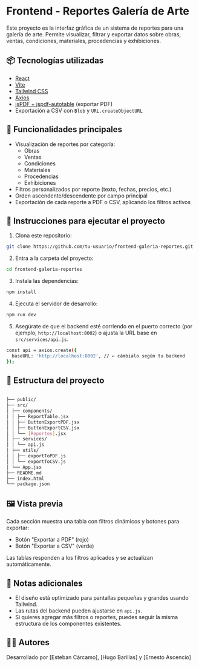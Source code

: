 # Frontend - Reportes Galería de Arte

Este proyecto es la interfaz gráfica de un sistema de reportes para una galería de arte. Permite visualizar, filtrar y exportar datos sobre obras, ventas, condiciones, materiales, procedencias y exhibiciones.

## 📦 Tecnologías utilizadas

- [React](https://reactjs.org/)
- [Vite](https://vitejs.dev/)
- [Tailwind CSS](https://tailwindcss.com/)
- [Axios](https://axios-http.com/)
- [jsPDF + jspdf-autotable](https://github.com/parallax/jsPDF) (exportar PDF)
- Exportación a CSV con `Blob` y `URL.createObjectURL`

## 🧾 Funcionalidades principales

- Visualización de reportes por categoría:
  - Obras
  - Ventas
  - Condiciones
  - Materiales
  - Procedencias
  - Exhibiciones
- Filtros personalizados por reporte (texto, fechas, precios, etc.)
- Orden ascendente/descendente por campo principal
- Exportación de cada reporte a PDF o CSV, aplicando los filtros activos

## 🚀 Instrucciones para ejecutar el proyecto

1. Clona este repositorio:

```bash
git clone https://github.com/tu-usuario/frontend-galeria-reportes.git
```

2. Entra a la carpeta del proyecto:

```bash
cd frontend-galeria-reportes
```

3. Instala las dependencias:

```bash
npm install
```

4. Ejecuta el servidor de desarrollo:

```bash
npm run dev
```

5. Asegúrate de que el backend esté corriendo en el puerto correcto (por ejemplo, `http://localhost:8002`) o ajusta la URL base en `src/services/api.js`.

```bash
const api = axios.create({
  baseURL: 'http://localhost:8002', // ← cámbialo según tu backend
});

```

## 📁 Estructura del proyecto
```bash

├── public/
├── src/
│ ├── components/
│ │ ├── ReportTable.jsx
│ │ ├── ButtonExportPDF.jsx
│ │ ├── ButtonExportCSV.jsx
│ │ └── [Reportes].jsx
│ ├── services/
│ │ └── api.js
│ ├── utils/
│ │ ├── exportToPDF.js
│ │ └── exportToCSV.js
│ └── App.jsx
├── README.md
├── index.html
└── package.json
```

## 🖼️ Vista previa

Cada sección muestra una tabla con filtros dinámicos y botones para exportar:

- Botón "Exportar a PDF" (rojo)
- Botón "Exportar a CSV" (verde)

Las tablas responden a los filtros aplicados y se actualizan automáticamente.

## 📌 Notas adicionales

- El diseño está optimizado para pantallas pequeñas y grandes usando Tailwind.
- Las rutas del backend pueden ajustarse en `api.js`.
- Si quieres agregar más filtros o reportes, puedes seguir la misma estructura de los componentes existentes.

## 👨‍💻 Autores

Desarrollado por [Esteban Cárcamo], [Hugo Barillas] y [Ernesto Ascencio]